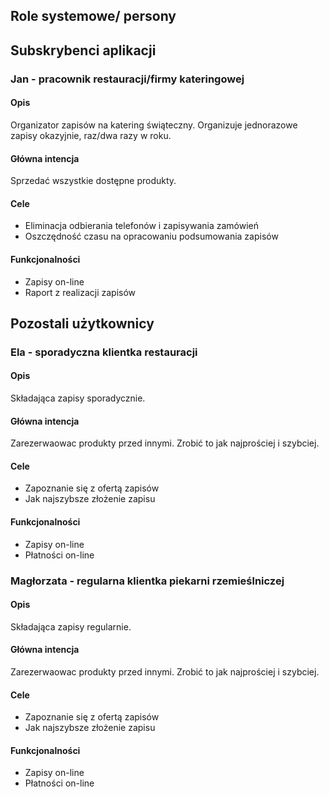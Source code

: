 ## Role systemowe/ persony


<!-- ### Jan - właściciel restauracji/firmy kateringowej
| Opis  | Cele | Funkcjonalności |
| --- | --- | ---
| Organizator zapisów na katering świąteczny. Organizuje jednorazowe zapisy okazyjnie, raz/dwa razy w roku. | - Eliminacja odbierania telefonów i zapisywania zamówień </br> - Oszczędność czasu na opracowaniu podsumowania zapisów | - Zapisy on-line </br> - Raport z realizacji zapisów  | -->

## Subskrybenci aplikacji

### Jan - pracownik restauracji/firmy kateringowej
#### Opis  
Organizator zapisów na katering świąteczny. Organizuje jednorazowe zapisy okazyjnie, raz/dwa razy w roku. 
#### Główna intencja
Sprzedać wszystkie dostępne produkty.
#### Cele 
- Eliminacja odbierania telefonów i zapisywania zamówień 
- Oszczędność czasu na opracowaniu podsumowania zapisów 
#### Funkcjonalności 
- Zapisy on-line 
- Raport z realizacji zapisów 


## Pozostali użytkownicy

### Ela - sporadyczna klientka restauracji
#### Opis  
Składająca zapisy sporadycznie.
#### Główna intencja
Zarezerwaowac produkty przed innymi. Zrobić to jak najprościej i szybciej.
#### Cele 
- Zapoznanie się z ofertą zapisów  
- Jak najszybsze złożenie zapisu
#### Funkcjonalności 
- Zapisy on-line
- Płatności on-line
  
### Magłorzata - regularna klientka piekarni rzemieślniczej
#### Opis  
Składająca zapisy regularnie.
#### Główna intencja
Zarezerwaowac produkty przed innymi. Zrobić to jak najprościej i szybciej.
#### Cele 
- Zapoznanie się z ofertą zapisów  
- Jak najszybsze złożenie zapisu
#### Funkcjonalności 
- Zapisy on-line
- Płatności on-line
  
 

